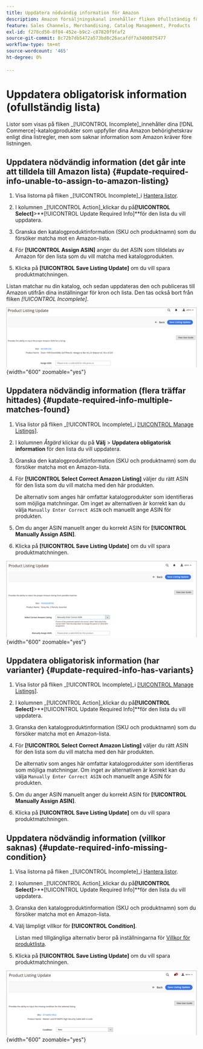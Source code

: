 ```yaml
---
title: Uppdatera nödvändig information för Amazon
description: Amazon försäljningskanal innehåller fliken Ofullständig för att övervaka Commerce katalogprodukter som saknar information som Amazon kräver.
feature: Sales Channels, Merchandising, Catalog Management, Products
exl-id: f278cd50-8f04-452e-b9c2-c87820f9faf2
source-git-commit: 8c72b7db5472a573bd8c26acafdf7a3400875477
workflow-type: tm+mt
source-wordcount: '465'
ht-degree: 0%

---
```


# Uppdatera obligatorisk information (ofullständig lista)

Listor som visas på fliken _[!UICONTROL Incomplete]_innehåller dina [!DNL Commerce]-katalogprodukter som uppfyller dina Amazon behörighetskrav enligt dina listregler, men som saknar information som Amazon kräver före listningen.

## Uppdatera nödvändig information (det går inte att tilldela till Amazon lista) {#update-required-info-unable-to-assign-to-amazon-listing}

1. Visa listorna på fliken _[!UICONTROL Incomplete]_i [Hantera listor](./managing-product-listings.md).

1. I kolumnen _[!UICONTROL Action]_klickar du på&#x200B;**[!UICONTROL Select]**>**[!UICONTROL Update Required Info]**för den lista du vill uppdatera.

1. Granska den katalogproduktinformation (SKU och produktnamn) som du försöker matcha mot en Amazon-lista.

1. För **[!UICONTROL Assign ASIN]** anger du det ASIN som tilldelats av Amazon för den lista som du vill matcha med katalogprodukten.

1. Klicka på **[!UICONTROL Save Listing Update]** om du vill spara produktmatchningen.

Listan matchar nu din katalog, och sedan uppdateras den och publiceras till Amazon utifrån dina inställningar för kron och lista. Den tas också bort från fliken _[!UICONTROL Incomplete]_.

![Tilldela ASIN manuellt för ingen matchning av lista](assets/amazon-listing-update-assign-asin.png){width="600" zoomable="yes"}

## Uppdatera nödvändig information (flera träffar hittades) {#update-required-info-multiple-matches-found}

1. Visa listor på fliken _[!UICONTROL Incomplete]_i [[!UICONTROL Manage Listings]](./managing-product-listings.md).

1. I kolumnen _Åtgärd_ klickar du på **Välj** > **Uppdatera obligatorisk information** för den lista du vill uppdatera.

1. Granska den katalogproduktinformation (SKU och produktnamn) som du försöker matcha mot en Amazon-lista.

1. För **[!UICONTROL Select Correct Amazon Listing]** väljer du rätt ASIN för den lista som du vill matcha med den här produkten.

   De alternativ som anges här omfattar katalogprodukter som identifieras som möjliga matchningar. Om inget av alternativen är korrekt kan du välja `Manually Enter Correct ASIN` och manuellt ange ASIN för produkten.

1. Om du anger ASIN manuellt anger du korrekt ASIN för **[!UICONTROL Manually Assign ASIN]**.

1. Klicka på **[!UICONTROL Save Listing Update]** om du vill spara produktmatchningen.

![Välj ASIN manuellt från flera möjliga matchningar](assets/amazon-listing-update-multiple-matches.png){width="600" zoomable="yes"}

## Uppdatera obligatorisk information (har varianter) {#update-required-info-has-variants}

1. Visa listor på fliken _[!UICONTROL Incomplete]_i [[!UICONTROL Manage Listings]](./managing-product-listings.md).

1. I kolumnen _[!UICONTROL Action]_klickar du på&#x200B;**[!UICONTROL Select]**>**[!UICONTROL Update Required Info]**för den lista du vill uppdatera.

1. Granska den katalogproduktinformation (SKU och produktnamn) som du försöker matcha mot en Amazon-lista.

1. För **[!UICONTROL Select Correct Amazon Listing]** väljer du rätt ASIN för den lista som du vill matcha med den här produkten.

   De alternativ som anges här omfattar katalogprodukter som identifieras som möjliga matchningar. Om inget av alternativen är korrekt kan du välja `Manually Enter Correct ASIN` och manuellt ange ASIN för produkten.

1. Om du anger ASIN manuellt anger du korrekt ASIN för **[!UICONTROL Manually Assign ASIN]**.

1. Klicka på **[!UICONTROL Save Listing Update]** om du vill spara produktmatchningen.

## Uppdatera nödvändig information (villkor saknas) {#update-required-info-missing-condition}

1. Visa listorna på fliken _[!UICONTROL Incomplete]_i [Hantera listor](./managing-product-listings.md).

1. I kolumnen _[!UICONTROL Action]_klickar du på&#x200B;**[!UICONTROL Select]**>**[!UICONTROL Update Required Info]**för den lista du vill uppdatera.

1. Granska den katalogproduktinformation (SKU och produktnamn) som du försöker matcha mot en Amazon-lista.

1. Välj lämpligt villkor för **[!UICONTROL Condition]**.

   Listan med tillgängliga alternativ beror på inställningarna för [Villkor för produktlista](./product-listing-condition.md).

1. Klicka på **[!UICONTROL Save Listing Update]** om du vill spara produktmatchningen.

![Uppdatera saknat villkor manuellt](assets/amazon-update-listing-missing-condition.png){width="600" zoomable="yes"}
